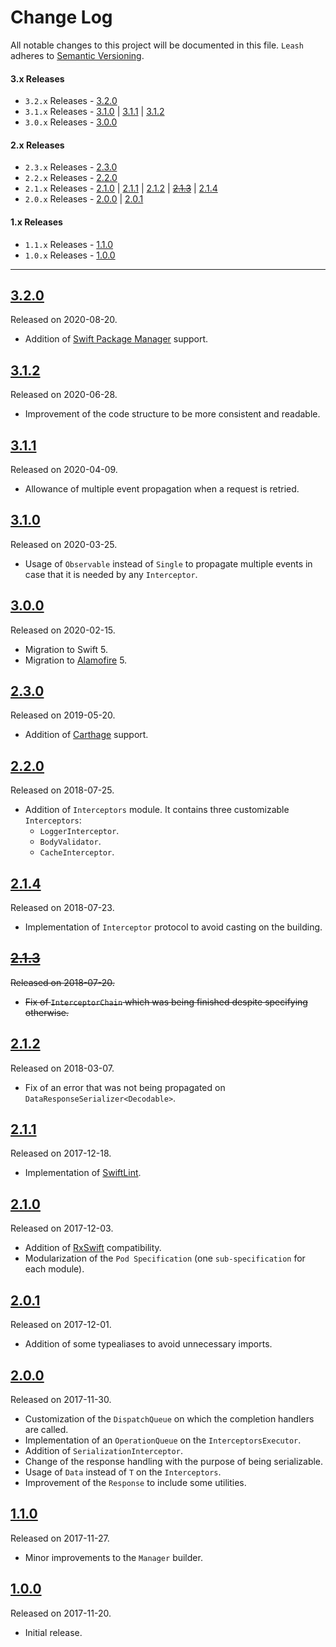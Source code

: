 # Change Log
All notable changes to this project will be documented in this file.
`Leash` adheres to [Semantic Versioning](http://semver.org/).

#### 3.x Releases
- `3.2.x` Releases - [3.2.0](#320)
- `3.1.x` Releases - [3.1.0](#310) | [3.1.1](#311) | [3.1.2](#312)
- `3.0.x` Releases - [3.0.0](#300)

#### 2.x Releases
- `2.3.x` Releases - [2.3.0](#230)
- `2.2.x` Releases - [2.2.0](#220)
- `2.1.x` Releases - [2.1.0](#210) | [2.1.1](#211) | [2.1.2](#212) | ~~[2.1.3](#213)~~ | [2.1.4](#214)
- `2.0.x` Releases - [2.0.0](#200) | [2.0.1](#201)

#### 1.x Releases
- `1.1.x` Releases - [1.1.0](#110)
- `1.0.x` Releases - [1.0.0](#100)

---

## [3.2.0](https://github.com/LucianoPolit/Leash/releases/tag/3.2.0)
Released on 2020-08-20.

- Addition of [Swift Package Manager](https://swift.org/package-manager) support.

## [3.1.2](https://github.com/LucianoPolit/Leash/releases/tag/3.1.2)
Released on 2020-06-28.

- Improvement of the code structure to be more consistent and readable.

## [3.1.1](https://github.com/LucianoPolit/Leash/releases/tag/3.1.1)
Released on 2020-04-09.

- Allowance of multiple event propagation when a request is retried.

## [3.1.0](https://github.com/LucianoPolit/Leash/releases/tag/3.1.0)
Released on 2020-03-25.

- Usage of `Observable` instead of `Single` to propagate multiple events in case that it is needed by any `Interceptor`.

## [3.0.0](https://github.com/LucianoPolit/Leash/releases/tag/3.0.0)
Released on 2020-02-15.

- Migration to Swift 5.
- Migration to [Alamofire](https://github.com/Alamofire/Alamofire) 5.

## [2.3.0](https://github.com/LucianoPolit/Leash/releases/tag/2.3.0)
Released on 2019-05-20.

- Addition of [Carthage](https://github.com/Carthage/Carthage) support.

## [2.2.0](https://github.com/LucianoPolit/Leash/releases/tag/2.2.0)
Released on 2018-07-25.

- Addition of `Interceptors` module. It contains three customizable `Interceptors`:
    - `LoggerInterceptor`.
    - `BodyValidator`.
    - `CacheInterceptor`.

## [2.1.4](https://github.com/LucianoPolit/Leash/releases/tag/2.1.4)
Released on 2018-07-23.

- Implementation of `Interceptor` protocol to avoid casting on the building.

## ~~[2.1.3](https://github.com/LucianoPolit/Leash/releases/tag/2.1.3)~~
~~Released on 2018-07-20.~~

- ~~Fix of `InterceptorChain` which was being finished despite specifying otherwise.~~

## [2.1.2](https://github.com/LucianoPolit/Leash/releases/tag/2.1.2)
Released on 2018-03-07.

- Fix of an error that was not being propagated on `DataResponseSerializer<Decodable>`.

## [2.1.1](https://github.com/LucianoPolit/Leash/releases/tag/2.1.1)
Released on 2017-12-18.

- Implementation of [SwiftLint](https://github.com/realm/SwiftLint).

## [2.1.0](https://github.com/LucianoPolit/Leash/releases/tag/2.1.0)
Released on 2017-12-03.

- Addition of [RxSwift](https://github.com/ReactiveX/RxSwift) compatibility.
- Modularization of the `Pod Specification` (one `sub-specification` for each module).

## [2.0.1](https://github.com/LucianoPolit/Leash/releases/tag/2.0.1)
Released on 2017-12-01.

- Addition of some typealiases to avoid unnecessary imports.

## [2.0.0](https://github.com/LucianoPolit/Leash/releases/tag/2.0.0)
Released on 2017-11-30.

- Customization of the `DispatchQueue` on which the completion handlers are called.
- Implementation of an `OperationQueue` on the `InterceptorsExecutor`.
- Addition of `SerializationInterceptor`.
- Change of the response handling with the purpose of being serializable.
- Usage of `Data` instead of `T` on the `Interceptors`.
- Improvement of the `Response` to include some utilities.

## [1.1.0](https://github.com/LucianoPolit/Leash/releases/tag/1.1.0)
Released on 2017-11-27.

- Minor improvements to the `Manager` builder.

## [1.0.0](https://github.com/LucianoPolit/Leash/releases/tag/1.0.0)
Released on 2017-11-20.

- Initial release.

